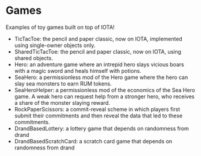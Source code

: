 # Games

Examples of toy games built on top of IOTA!

* TicTacToe: the pencil and paper classic, now on IOTA, implemented using single-owner objects only.
* SharedTicTacToe: the pencil and paper classic, now on IOTA, using shared objects.
* Hero: an adventure game where an intrepid hero slays vicious boars with a magic sword and heals himself with potions.
* SeaHero: a permissionless mod of the Hero game where the hero can slay sea monsters to earn RUM tokens.
* SeaHeroHelper: a permissionless mod of the economics of the Sea Hero game. A weak hero can request help from a stronger hero, who receives a share of the monster slaying reward.
* RockPaperScissors: a commit-reveal scheme in which players first submit their commitments and then reveal the data that led to these commitments.
* DrandBasedLottery: a lottery game that depends on randomness from drand
* DrandBasedScratchCard: a scratch card game that depends on randomness from drand